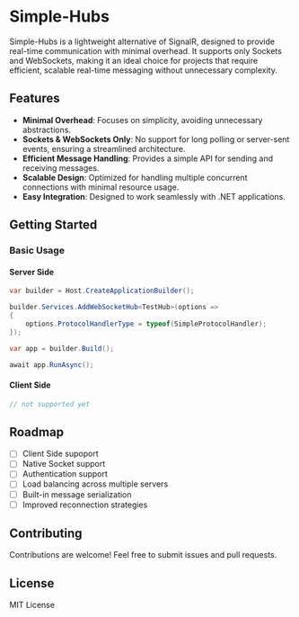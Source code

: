 # Simple-Hubs

Simple-Hubs is a lightweight alternative of SignalR, designed to provide real-time communication with minimal overhead. It supports only Sockets and WebSockets, making it an ideal choice for projects that require efficient, scalable real-time messaging without unnecessary complexity.

## Features
- **Minimal Overhead**: Focuses on simplicity, avoiding unnecessary abstractions.
- **Sockets & WebSockets Only**: No support for long polling or server-sent events, ensuring a streamlined architecture.
- **Efficient Message Handling**: Provides a simple API for sending and receiving messages.
- **Scalable Design**: Optimized for handling multiple concurrent connections with minimal resource usage.
- **Easy Integration**: Designed to work seamlessly with .NET applications.

## Getting Started

### Basic Usage
#### Server Side
```csharp
var builder = Host.CreateApplicationBuilder();

builder.Services.AddWebSocketHub<TestHub>(options =>
{
    options.ProtocolHandlerType = typeof(SimpleProtocolHandler);
});

var app = builder.Build();

await app.RunAsync();
```

#### Client Side
```csharp
// not supported yet
```

## Roadmap
- [ ] Client Side supoport
- [ ] Native Socket support
- [ ] Authentication support
- [ ] Load balancing across multiple servers
- [ ] Built-in message serialization
- [ ] Improved reconnection strategies

## Contributing
Contributions are welcome! Feel free to submit issues and pull requests.

## License
MIT License

